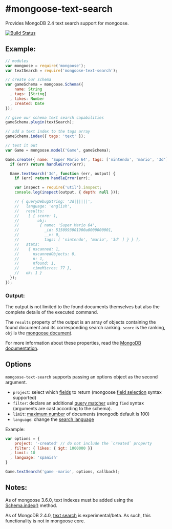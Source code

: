 #mongoose-text-search
======================

Provides MongoDB 2.4 text search support for mongoose.

[![Build Status](https://travis-ci.org/aheckmann/mongoose-function.png?branch=master)](http://travis-ci.org/aheckmann/mongoose-text-search)

## Example:

```js
// modules
var mongoose = require('mongoose');
var textSearch = require('mongoose-text-search');

// create our schema
var gameSchema = mongoose.Schema({
    name: String
  , tags: [String]
  , likes: Number
  , created: Date
});

// give our schema text search capabilities
gameSchema.plugin(textSearch);

// add a text index to the tags array
gameSchema.index({ tags: 'text' });

// test it out
var Game = mongoose.model('Game', gameSchema);

Game.create({ name: 'Super Mario 64', tags: ['nintendo', 'mario', '3d'] }, function (err) {
  if (err) return handleError(err);

  Game.textSearch('3d', function (err, output) {
    if (err) return handleError(err);

    var inspect = require('util').inspect;
    console.log(inspect(output, { depth: null }));

    // { queryDebugString: '3d||||||',
    //   language: 'english',
    //   results:
    //    [ { score: 1,
    //        obj:
    //         { name: 'Super Mario 64',
    //           _id: 5150993001900a0000000001,
    //           __v: 0,
    //           tags: [ 'nintendo', 'mario', '3d' ] } } ],
    //   stats:
    //    { nscanned: 1,
    //      nscannedObjects: 0,
    //      n: 1,
    //      nfound: 1,
    //      timeMicros: 77 },
    //   ok: 1 }
  });
});
```

### Output:

The output is not limited to the found documents themselves but also the complete details of the executed command.

The `results` property of the output is an array of objects containing the found document and its corresponding search ranking. `score` is the ranking, `obj` is the [mongoose document](http://mongoosejs.com/docs/documents.html).

For more information about these properties, read the [MongoDB documentation](http://docs.mongodb.org/manual/reference/text-search/#text-search-output).

## Options

`mongoose-text-search` supports passing an options object as the second argument.

- `project`: select which [fields](http://docs.mongodb.org/manual/reference/command/text/) to return (mongoose [field selection](http://mongoosejs.com/docs/api.html#query_Query-select) syntax supported)
- `filter`: declare an additional [query matcher](http://docs.mongodb.org/manual/reference/command/text/) using `find` syntax (arguments are cast according to the schema).
- `limit`: [maximum number](http://docs.mongodb.org/manual/reference/command/text/) of documents (mongodb default is 100)
- `language`: change the [search language](http://docs.mongodb.org/manual/reference/command/text/)

Example:

```js
var options = {
    project: '-created' // do not include the `created` property
  , filter: { likes: { $gt: 1000000 }}
  , limit: 10
  , language: 'spanish'
}

Game.textSearch('game -mario', options, callback);
```

## Notes:

As of mongoose 3.6.0, text indexes must be added using the [Schema.index()](http://mongoosejs.com/docs/api.html#schema_Schema-index) method.

As of MongoDB 2.4.0, [text search](http://docs.mongodb.org/manual/applications/text-search/) is experimental/beta. As such, this functionality is not in mongoose core.

